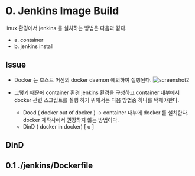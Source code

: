 # 0.  Jenkins Image Build
linux 환경에서 jenkins 를 설치하는 방법은 다음과 같다.

  + a. container
+ b. jenkins install

  
## Issue
  + Docker 는 호스트 머신의 docker daemon 에의하여 실행된다.
  ![screenshot2](https://github.com/yeongseoksong/jenkins/assets/76511428/2d6a2397-ee79-41a1-b836-a3958f8d5971)

  + 그렇기 때문에 container 환경 jenkins 환경을 구성하고 container 내부에서 docker 관련 스크립트를 실행 하기 위해서는 다음 방법중 하나를 택해야한다.
    + Dood ( docker out of docker ) -> container 내부에 docker 를 설치한다. docker 제작사에서 권장하지 않는 방법이다.
    + DinD ( docker in docker) [ o ] 

## DinD

    

## 0.1 ./jenkins/Dockerfile
  
